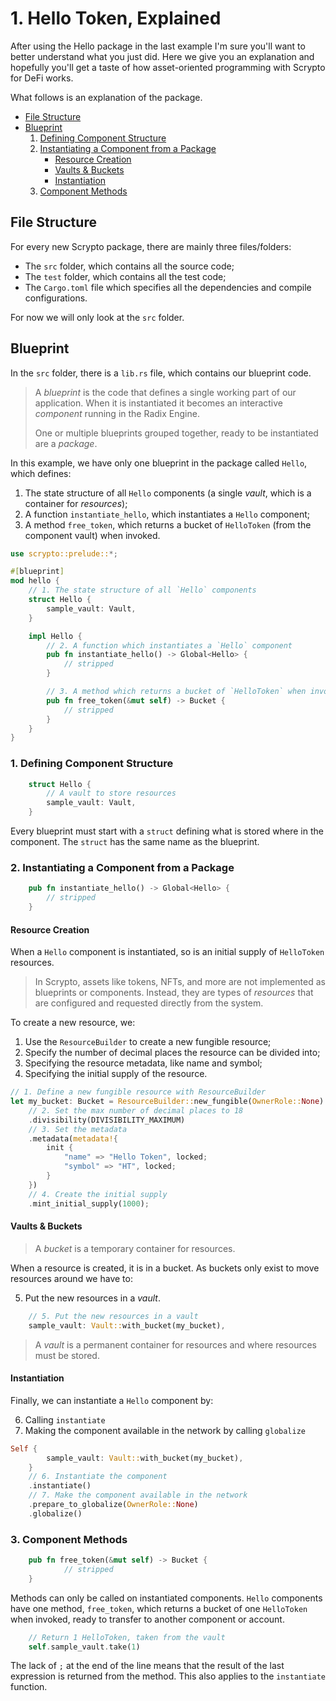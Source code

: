 # 1. Hello Token, Explained

After using the Hello package in the last example I'm sure you'll want to better
understand what you just did. Here we give you an explanation and hopefully
you'll get a taste of how asset-oriented programming with Scrypto for DeFi
works.

What follows is an explanation of the package.

- [File Structure](#file-structure)
- [Blueprint](#blueprint)
  1. [Defining Component Structure](#1-defining-component-structure)
  2. [Instantiating a Component from a Package](#2-instantiating-a-component-from-a-package)
     - [Resource Creation](#resource-creation)
     - [Vaults & Buckets](#vaults--buckets)
     - [Instantiation](#instantiation)
  3. [Component Methods](#3-component-methods)

## File Structure

For every new Scrypto package, there are mainly three files/folders:

- The `src` folder, which contains all the source code;
- The `test` folder, which contains all the test code;
- The `Cargo.toml` file which specifies all the dependencies and compile
  configurations.

For now we will only look at the `src` folder.

## Blueprint

In the `src` folder, there is a `lib.rs` file, which contains our blueprint
code.

> A _blueprint_ is the code that defines a single working part of our
> application. When it is instantiated it becomes an interactive _component_
> running in the Radix Engine.
>
> One or multiple blueprints grouped together, ready to be instantiated are a
> _package_.

In this example, we have only one blueprint in the package called `Hello`, which
defines:

1. The state structure of all `Hello` components (a single _vault_, which is a
   container for _resources_);
2. A function `instantiate_hello`, which instantiates a `Hello` component;
3. A method `free_token`, which returns a bucket of `HelloToken` (from the
   component vault) when invoked.

```rust
use scrypto::prelude::*;

#[blueprint]
mod hello {
    // 1. The state structure of all `Hello` components
    struct Hello {
        sample_vault: Vault,
    }

    impl Hello {
        // 2. A function which instantiates a `Hello` component
        pub fn instantiate_hello() -> Global<Hello> {
            // stripped
        }

        // 3. A method which returns a bucket of `HelloToken` when invoked
        pub fn free_token(&mut self) -> Bucket {
            // stripped
        }
    }
}
```

### 1. Defining Component Structure

```rust
    struct Hello {
        // A vault to store resources
        sample_vault: Vault,
    }
```

Every blueprint must start with a `struct` defining what is stored where in the
component. The `struct` has the same name as the blueprint.

### 2. Instantiating a Component from a Package

```rust
    pub fn instantiate_hello() -> Global<Hello> {
        // stripped
    }
```

#### Resource Creation

When a `Hello` component is instantiated, so is an initial supply of
`HelloToken` resources.

> In Scrypto, assets like tokens, NFTs, and more are not implemented as
> blueprints or components. Instead, they are types of _resources_ that are
> configured and requested directly from the system.

To create a new resource, we:

1. Use the `ResourceBuilder` to create a new fungible resource;
2. Specify the number of decimal places the resource can be divided into;
3. Specifying the resource metadata, like name and symbol;
4. Specifying the initial supply of the resource.

```rust
// 1. Define a new fungible resource with ResourceBuilder
let my_bucket: Bucket = ResourceBuilder::new_fungible(OwnerRole::None)
    // 2. Set the max number of decimal places to 18
    .divisibility(DIVISIBILITY_MAXIMUM)
    // 3. Set the metadata
    .metadata(metadata!{
        init {
            "name" => "Hello Token", locked;
            "symbol" => "HT", locked;
        }
    })
    // 4. Create the initial supply
    .mint_initial_supply(1000);

```

#### Vaults & Buckets

> A _bucket_ is a temporary container for resources.

When a resource is created, it is in a bucket. As buckets only exist to move
resources around we have to:

5. Put the new resources in a _vault_.

```rust
    // 5. Put the new resources in a vault
    sample_vault: Vault::with_bucket(my_bucket),
```

> A _vault_ is a permanent container for resources and where resources must be
> stored.

#### Instantiation

Finally, we can instantiate a `Hello` component by:

6. Calling `instantiate`
7. Making the component available in the network by calling `globalize`

```rust
Self {
        sample_vault: Vault::with_bucket(my_bucket),
    }
    // 6. Instantiate the component
    .instantiate()
    // 7. Make the component available in the network
    .prepare_to_globalize(OwnerRole::None)
    .globalize()
```

### 3. Component Methods

```rust
    pub fn free_token(&mut self) -> Bucket {
            // stripped
    }
```

Methods can only be called on instantiated components. `Hello` components have
one method, `free_token`, which returns a bucket of one `HelloToken` when
invoked, ready to transfer to another component or account.

```rust
    // Return 1 HelloToken, taken from the vault
    self.sample_vault.take(1)
```

The lack of `;` at the end of the line means that the result of the last
expression is returned from the method. This also applies to the `instantiate`
function.

